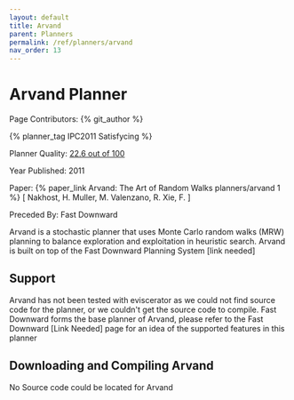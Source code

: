 ```yaml
---
layout: default
title: Arvand
parent: Planners
permalink: /ref/planners/arvand
nav_order: 13
---
```

# Arvand Planner

Page Contributors: {% git_author %}

{% planner_tag IPC2011 Satisfycing %}

Planner Quality: [22.6 out of 100](/ref/planners/rating)

Year Published: 2011

Paper: {% paper_link Arvand: The Art of Random Walks planners/arvand 1 %} [ Nakhost, H. Muller, M. Valenzano, R. Xie, F. ]

Preceded By: Fast Downward

Arvand is a stochastic planner that uses Monte Carlo random walks (MRW) planning to balance exploration and exploitation in heuristic search. Arvand is built on top of the Fast Downward Planning System [link needed]

## Support

Arvand has not been tested with eviscerator as we could not find source code for the planner, or we couldn't get the source code to compile. Fast Downward forms the base planner of Arvand, please refer to the Fast Downward [Link Needed] page for an idea of the supported features in this planner

## Downloading and Compiling Arvand

No Source code could be located for Arvand
